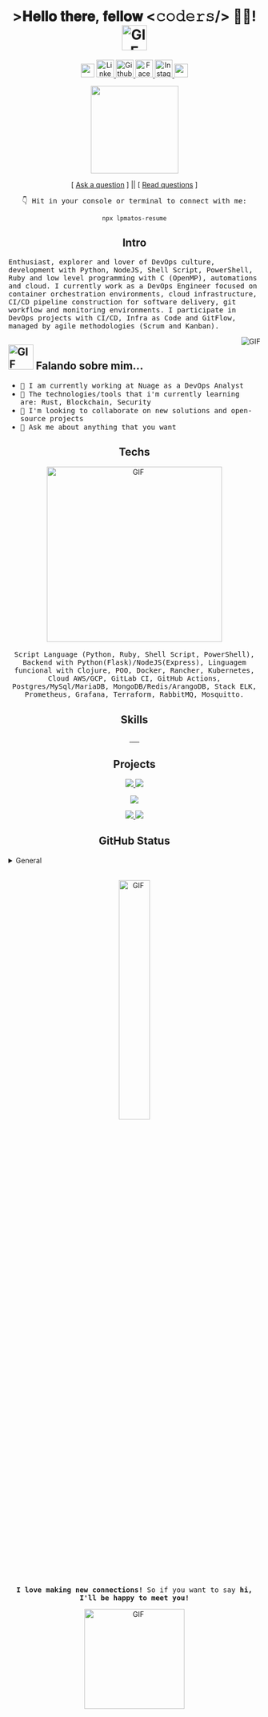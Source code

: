 <h1 align="center"> >𝐇𝐞𝐥𝐥𝐨 𝐭𝐡𝐞𝐫𝐞, 𝐟𝐞𝐥𝐥𝐨𝐰 <𝚌𝚘𝚍𝚎𝚛𝚜/> 👨‍💻! <img src="https://media.giphy.com/media/mGcNjsfWAjY5AEZNw6/giphy.gif" alt="GIF" width="50px"></h2>

<p align="center">
  <img src="https://user-images.githubusercontent.com/5679180/79618120-0daffb80-80be-11ea-819e-d2b0fa904d07.gif" width="27px">
  <a href="https://www.linkedin.com/in/luccapessoa">
    <img alt="Linkedin - /in/luccapessoa" src="https://img.icons8.com/ios/50/000000/linkedin.png" width="35px">
  </a>
  <a href="https://github.com/lpmatos">
    <img alt="Github - /lpmatos" src="https://img.icons8.com/ios/50/000000/github.png" width="35px">
  </a>
  <a href="https://www.facebook.com/luccapessoa9">
    <img alt="Facebook - /luccapessoa" src="https://img.icons8.com/ios/50/000000/facebook-new.png" width="35px">
  </a>
  <a href="https://www.instagram.com/luccapessoa/">
    <img alt="Instagram - /luccapessoa" src="https://img.icons8.com/ios/50/000000/instagram-new.png" width="35px">
  </a>
  <img src="https://user-images.githubusercontent.com/5679180/79618120-0daffb80-80be-11ea-819e-d2b0fa904d07.gif" width="27px">
</p>

<p align="center">
    <img src="https://gidigi.com/cdn/love.gif" width="175">
</p>

<p align="center">
[ <a href='https://github.com/lpmatos/lpmatos/issues/new'>Ask a question</a> ] ||
[ <a href='https://github.com/lpmatos/lpmatos/issues?q=is%3Aissue+is%3Aclosed'>Read questions</a> ]
</p>

<p align="center">
  <samp>👇 Hit in your console or terminal to connect with me:</samp>
  <p align="center">
    <code>npx lpmatos-resume</code>
  </p>
</p>

<h2 align="center">Intro</h2>

<p>
  <samp>
    Enthusiast, explorer and lover of DevOps culture, development with Python, NodeJS, Shell Script, PowerShell, Ruby and low level programming with C (OpenMP), automations and cloud. I currently work as a DevOps Engineer focused on container orchestration environments, cloud infrastructure, CI/CD pipeline construction for software delivery, git workflow and monitoring environments. I participate in DevOps projects with CI/CD, Infra as Code and GitFlow, managed by agile methodologies (Scrum and Kanban).
  </samp>
</p>

<img align="right" src="https://media.giphy.com/media/836HiJc7pgzy8iNXCn/giphy.gif" alt="GIF"/>

<h2>
  <img src="https://media.giphy.com/media/VgCDAzcKvsR6OM0uWg/giphy.gif" alt="GIF" width="50px"> Falando sobre mim...
</h2>

<ul>
  <li>
    <samp>🔭 I am currently working at Nuage as a DevOps Analyst</samp>
  </li>
  <li>
    <samp>🌱 The technologies/tools that i'm currently learning are: Rust, Blockchain, Security</samp>
  </li>
  <li>
    <samp>👯 I'm looking to collaborate on new solutions and open-source projects</samp>
  </li>
  <li>
    <samp>💬 Ask me about anything that you want</samp>
  </li>
</ul>

<h2 align="center">Techs</h2>

<p align="center">
  <img align="center" src="https://media.giphy.com/media/137EaR4vAOCn1S/giphy.gif" alt="GIF" width="350" heigh="190"/>
  <br>
  <br>
  <samp>
    Script Language (Python, Ruby, Shell Script, PowerShell), Backend with Python(Flask)/NodeJS(Express), Linguagem funcional with Clojure, POO, Docker, Rancher, Kubernetes, Cloud AWS/GCP, GitLab CI, GitHub Actions, Postgres/MySql/MariaDB, MongoDB/Redis/ArangoDB, Stack ELK, Prometheus, Grafana, Terraform, RabbitMQ, Mosquitto.
  </samp>
</p>

<h2 align="center">Skills</h2>

<p align="center">
  <a href="">
    <img alt="" src="https://img.shields.io/badge/-Linux-FCC624?&logo=linux&logoColor=000000">
  </a>
  <a href="">
    <img alt="" src="https://img.shields.io/badge/-Windows-204E87?&logo=windows&logoColor=3C93FF">
  </a>
  <a href="">
    <img alt="" src="https://img.shields.io/badge/-PowerShell-blue?&logo=powershell&logoColor=FFFFFF">
  </a>
  <a href="">
    <img alt="" src="https://img.shields.io/badge/-ShellScript-4EAA25?&logo=gnu%20bash&logoColor=FFFFFF">
  </a>
  <a href="">
    <img alt="" src="https://img.shields.io/badge/-Git-F05032?&logo=git&logoColor=FFFFFF">
  </a>
  <a href="">
    <img alt="" src="https://img.shields.io/badge/-GitHub-181717?&logo=GitHub&logoColor=FFFFFF">
  </a>
</p>

<h2 align="center">Projects</h2>

<p align="center">
  <a href="https://github.com/lpmatos/twitter-realtime-processing-covid">
    <img src="https://github-readme-stats.vercel.app/api/pin/?username=lpmatos&repo=twitter-realtime-processing-covid" />
  </a>
  <a href="https://github.com/lpmatos/twitter-sentimental-analysis-covid">
    <img src="https://github-readme-stats.vercel.app/api/pin/?username=lpmatos&repo=twitter-sentimental-analysis-covid" />
  </a>
</p>

<p align="center">
  <img src="https://github-readme-stats.vercel.app/api?username=lpmatos&show_icons=true" />
</p>

<p align="center">
  <a href="https://github.com/lpmatos/zoho-dynamic-chart">
    <img src="https://github-readme-stats.vercel.app/api/pin/?username=lpmatos&repo=zoho-dynamic-chart" />
  </a>
  <a href="https://github.com/lpmatos/terraform-gitlab-variables">
    <img src="https://github-readme-stats.vercel.app/api/pin/?username=lpmatos&repo=terraform-gitlab-variables" />
  </a>
</p>

<h2 align="center">GitHub Status</h2>

<details><summary>General</summary>
<p align="center">
  <img src="https://metrics.lecoq.io/lpmatos?template=terminal&base.community=0&languages=1&gists=1&isocalendar=1&repositories=1&repositories=100&repositories.batch=100&repositories.forks=false&repositories.affiliations=owner&isocalendar.duration=full-year&languages.limit=8&languages.sections=most-used&languages.colors=github&languages.threshold=0%25&languages.indepth=false&languages.analysis.timeout=15&languages.categories=markup%2C%20programming&languages.recent.categories=markup%2C%20programming&languages.recent.load=300&languages.recent.days=14&config.timezone=America%2FSao_Paulo">
</p>
</details>

<br>

<p align="center">
  <img width=35% src="https://www.icegif.com/wp-content/uploads/baby-yoda-bye-bye-icegif.gif" alt="GIF">
</p>

<br>

<p align="center">
  <samp>
    <b>
      I love making new connections!</b> So if you want to say <b>hi, I'll be happy to meet you!
    </b>
  <samp>
</p>

<p align="center">
  <img src="https://github.com/egonelbre/gophers/blob/master/.thumb/animation/2bit-sprite/demo.gif" alt="GIF" height="200px">
</p>
